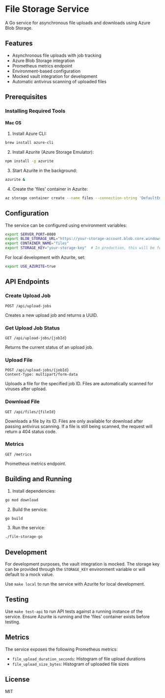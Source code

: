 # File Storage Service

A Go service for asynchronous file uploads and downloads using Azure Blob Storage.

## Features

- Asynchronous file uploads with job tracking
- Azure Blob Storage integration
- Prometheus metrics endpoint
- Environment-based configuration
- Mocked vault integration for development
- Automatic antivirus scanning of uploaded files

## Prerequisites

### Installing Required Tools

#### Mac OS

1. Install Azure CLI:
```bash
brew install azure-cli
```

2. Install Azurite (Azure Storage Emulator):
```bash
npm install -g azurite
```

3. Start Azurite in the background:
```bash
azurite &
```

4. Create the 'files' container in Azurite:
```bash
az storage container create --name files --connection-string 'DefaultEndpointsProtocol=http;AccountName=devstoreaccount1;AccountKey=Eby8vdM02xNOcqFlqUwJPLlmEtlCDXJ1OUzFT50uSRZ6IFsuFq2UVErCz4I6tq/K1SZFPTOtr/KBHBeksoGMGw==;BlobEndpoint=http://127.0.0.1:10000/devstoreaccount1;'
```

## Configuration

The service can be configured using environment variables:

```bash
export SERVER_PORT=8080
export BLOB_STORAGE_URL="https://your-storage-account.blob.core.windows.net"
export CONTAINER_NAME="files"
export STORAGE_KEY="your-storage-key"  # In production, this will be fetched from vault
```

For local development with Azurite, set:
```bash
export USE_AZURITE=true
```

## API Endpoints

### Create Upload Job
```
POST /api/upload-jobs
```
Creates a new upload job and returns a UUID.

### Get Upload Job Status
```
GET /api/upload-jobs/{jobId}
```
Returns the current status of an upload job.

### Upload File
```
POST /api/upload-jobs/{jobId}
Content-Type: multipart/form-data
```
Uploads a file for the specified job ID. Files are automatically scanned for viruses after upload.

### Download File
```
GET /api/files/{fileId}
```
Downloads a file by its ID. Files are only available for download after passing antivirus scanning. If a file is still being scanned, the request will return a 404 status code.

### Metrics
```
GET /metrics
```
Prometheus metrics endpoint.

## Building and Running

1. Install dependencies:
```bash
go mod download
```

2. Build the service:
```bash
go build
```

3. Run the service:
```bash
./file-storage-go
```

## Development

For development purposes, the vault integration is mocked. The storage key can be provided through the `STORAGE_KEY` environment variable or will default to a mock value.

Use `make local` to run the service with Azurite for local development.

## Testing

Use `make test-api` to run API tests against a running instance of the service. Ensure Azurite is running and the 'files' container exists before testing.

## Metrics

The service exposes the following Prometheus metrics:

- `file_upload_duration_seconds`: Histogram of file upload durations
- `file_upload_size_bytes`: Histogram of uploaded file sizes

## License

MIT 